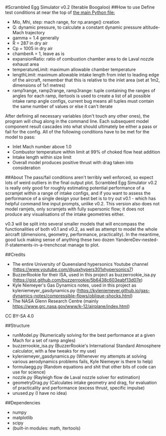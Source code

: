 #Scrambled Egg Simulator v0.2 (Iterable Boogaloo)
##How to use
Define test conditions at near the top of [the main Python file:](https://github.com/PearBabyPlc/scrambled-egg-simulator/blob/main/v0.2/runModel.py)
- Mlo, Mhi, step: mach range, for np.arange() creation
- Q: dynamic pressure, to calculate a constant dynamic pressure altitude-Mach trajectory
- gamma = 1.4 generally
- R = 287 in dry air
- Cp = 1005 in dry air
- chamberA = 1, leave as is
- expansionRatio: ratio of combustion chamber area to de Laval nozzle exhaust area
- temperatureLimit: maximum allowable chamber temperature
- lengthLimit: maximum allowable intake length from inlet to leading edge of the aircraft, remember that this is relative to the inlet area (set at 1m2, dimensions of 1x1 metres)
- ramp1range, ramp2range, ramp3range: tuple containing the ranges of angles for each ramp, itertools is used to create a list of all possible intake ramp angle configs, current bug means all tuples must contain the same number of values or else it can't iterate

After defining all necessary variables (don't touch any other ones), the program will chug along in the command line. Each subsequent model component result cascades into what should ultimately be either a pass or fail for the config. All of the following conditions have to be met for the model to pass:
- Inlet Mach number above 1.0
- Combustor temperature within limit at 99% of choked flow heat addition
- Intake length within size limit
- Overall model produces positive thrust with drag taken into consideration

##About
The pass/fail conditions aren't terribly well enforced, so expect lots of weird outliers in the final output plot. Scrambled Egg Simulator v0.2 is really only good for roughly estimating potential performance of a scramjet within a range of intake configs, and if you want to assess the performance of a single design your best bet is to try out v0.1 - which has helpful command line input prompts, unlike v0.2. This version also does not model ramjets, only scramjets with fully supersonic flow; it does not produce any visualisations of the intake geometries either.

v0.3 will be split into several smaller models that will encompass the functionalities of both v0.1 and v0.2, as well as attempt to model the whole aircraft (dimensions, geometry, performance, practicality). In the meantime, good luck making sense of anything these two dozen YandereDev-nested-if-statements-in-a-trenchcoat manage to plot.

##Credits
- The entire University of Queensland hypersonics Youtube channel (https://www.youtube.com/@uqxhypers301xhypersonics7)
- BuzzerRookie for their ISA, used in this project as buzzerrookie_isa.py (https://gist.github.com/buzzerrookie/5b6438c603eabf13d07e)
- Kyle Niemeyer's Gas Dynamics notes, used in this project as kyleniemeyer_gasdynamics.py (https://kyleniemeyer.github.io/gas-dynamics-notes/compressible-flows/oblique-shocks.html)
- The NASA Glenn Research Centre (mainly https://www.grc.nasa.gov/www/k-12/airplane/index.html)

CC BY-SA 4.0

##Structure
- runModel.py (Numerically solving for the best performance at a given Mach for a set of ramp angles)
- buzzerrookie_isa.py (BuzzerRookie's International Standard Atmosphere calculator, with a few tweaks for my use)
- kyleniemeyer_gasdynamics.py (Whenever my attempts at solving various aerodynamics problems fails, Kyle Niemeyer is there to help)
- formulaegg.py (Random equations and shit that other bits of code can use for science)
- nozzle.py (Rayleigh flow de Laval nozzle solver for estimation)
- geometryDrag.py (Calculates intake geometry and drag, for evaluation of practicality and performance (excess thrust, specific impulse)
- unused.py (I have no idea)

##Dependencies
- numpy
- matplotlib
- scipy
- (built-in modules: math, itertools)
